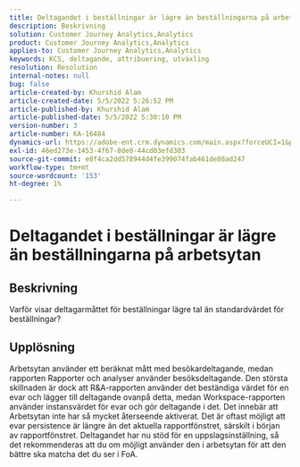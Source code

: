 ```yaml
---
title: Deltagandet i beställningar är lägre än beställningarna på arbetsytan
description: Beskrivning
solution: Customer Journey Analytics,Analytics
product: Customer Journey Analytics,Analytics
applies-to: Customer Journey Analytics,Analytics
keywords: KCS, deltagande, attribuering, utväxling
resolution: Resolution
internal-notes: null
bug: false
article-created-by: Khurshid Alam
article-created-date: 5/5/2022 5:26:52 PM
article-published-by: Khurshid Alam
article-published-date: 5/5/2022 5:30:10 PM
version-number: 3
article-number: KA-16484
dynamics-url: https://adobe-ent.crm.dynamics.com/main.aspx?forceUCI=1&pagetype=entityrecord&etn=knowledgearticle&id=5624a68b-98cc-ec11-a7b5-6045bd00dbbc
exl-id: 46ed273e-1453-4f67-8de0-44cd03efd303
source-git-commit: e8f4ca2dd578944d4fe399074fab461de88ad247
workflow-type: tm+mt
source-wordcount: '153'
ht-degree: 1%

---
```


# Deltagandet i beställningar är lägre än beställningarna på arbetsytan

## Beskrivning


Varför visar deltagarmåttet för beställningar lägre tal än standardvärdet för beställningar?


## Upplösning


Arbetsytan använder ett beräknat mått med besökardeltagande, medan rapporten Rapporter och analyser använder besöksdeltagande. Den största skillnaden är dock att R&amp;A-rapporten använder det beständiga värdet för en evar och lägger till deltagande ovanpå detta, medan Workspace-rapporten använder instansvärdet för evar och gör deltagande i det. Det innebär att Arbetsytan inte har så mycket återseende aktiverat. Det är oftast möjligt att evar persistence är längre än det aktuella rapportfönstret, särskilt i början av rapportfönstret. Deltagandet har nu stöd för en uppslagsinställning, så det rekommenderas att du om möjligt använder den i arbetsytan för att den bättre ska matcha det du ser i FoA.
